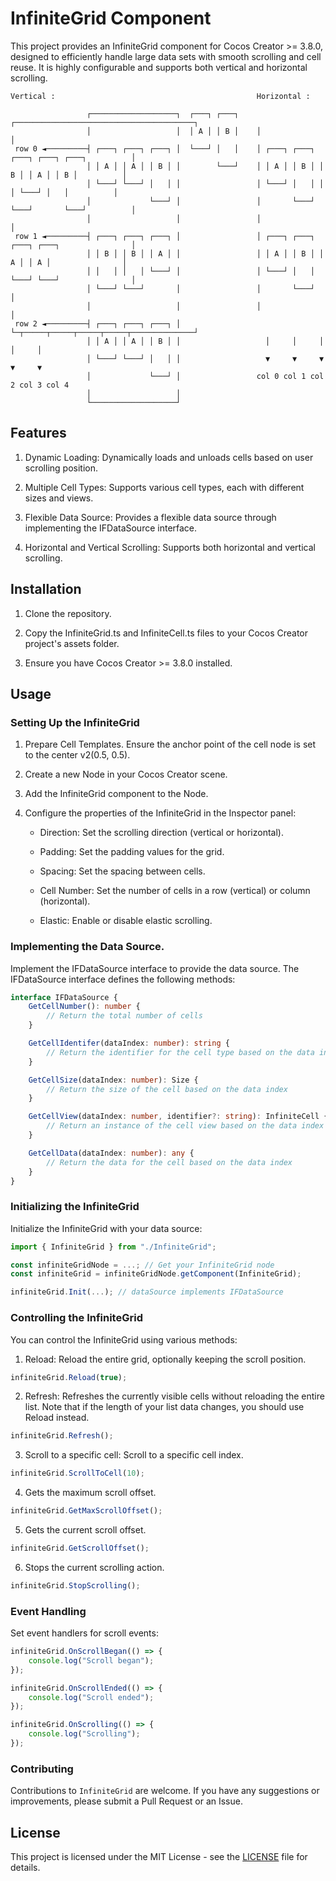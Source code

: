 # InfiniteGrid Component

This project provides an InfiniteGrid component for Cocos Creator >= 3.8.0, designed to efficiently handle large data sets with smooth scrolling and cell reuse. It is highly configurable and supports both vertical and horizontal scrolling.

```
Vertical :                                             Horizontal :

                 ┌───────────────────┐  ┌───┐ ┌───┐    ┌────────────────────────────────────────┐
                 │                   │  │ A │ │ B │    │                                        │
 row 0 ◄─────────┤ ┌───┐ ┌───┐ ┌───┐ │  └───┘ │   │    │ ┌───┐ ┌───┐ ┌───┐ ┌───┐ ┌───┐          │
                 │ │ A │ │ A │ │ B │ │        └───┘    │ │ A │ │ B │ │ B │ │ A │ │ B │          │
                 │ └───┘ └───┘ │   │ │                 │ └───┘ │   │ │   │ └───┘ │   │          │
                 │             └───┘ │                 │       └───┘ └───┘       └───┘          │
                 │                   │                 │                                        │
 row 1 ◄─────────┤ ┌───┐ ┌───┐ ┌───┐ │                 │ ┌───┐ ┌───┐ ┌───┐ ┌───┐                │
                 │ │ B │ │ B │ │ A │ │                 │ │ A │ │ B │ │ A │ │ A │                │
                 │ │   │ │   │ └───┘ │                 │ └───┘ │   │ └───┘ └───┘                │
                 │ └───┘ └───┘       │                 │       └───┘                            │
                 │                   │                 │                                        │
 row 2 ◄─────────┤ ┌───┐ ┌───┐ ┌───┐ │                 └─┬─────┬─────┬─────┬─────┬──────────────┘
                 │ │ A │ │ A │ │ B │ │                   │     │     │     │     │
                 │ └───┘ └───┘ │   │ │                   ▼     ▼     ▼     ▼     ▼
                 │             └───┘ │                 col 0 col 1 col 2 col 3 col 4
                 │                   │
                 └───────────────────┘
```

## Features

1. Dynamic Loading: Dynamically loads and unloads cells based on user scrolling position.

2. Multiple Cell Types: Supports various cell types, each with different sizes and views.

3. Flexible Data Source: Provides a flexible data source through implementing the IFDataSource interface.

4. Horizontal and Vertical Scrolling: Supports both horizontal and vertical scrolling.

## Installation

1. Clone the repository.

2. Copy the InfiniteGrid.ts and InfiniteCell.ts files to your Cocos Creator project's assets folder.

3. Ensure you have Cocos Creator >= 3.8.0 installed.

## Usage

### Setting Up the InfiniteGrid

1. Prepare Cell Templates. Ensure the anchor point of the cell node is set to the center v2(0.5, 0.5).

2. Create a new Node in your Cocos Creator scene.

3. Add the InfiniteGrid component to the Node.

4. Configure the properties of the InfiniteGrid in the Inspector panel:

    - Direction: Set the scrolling direction (vertical or horizontal).

    - Padding: Set the padding values for the grid.

    - Spacing: Set the spacing between cells.

    - Cell Number: Set the number of cells in a row (vertical) or column (horizontal).

    - Elastic: Enable or disable elastic scrolling.

### Implementing the Data Source.

Implement the IFDataSource interface to provide the data source. The IFDataSource interface defines the following methods:

```ts
interface IFDataSource {
    GetCellNumber(): number {
        // Return the total number of cells
    }

    GetCellIdentifer(dataIndex: number): string {
        // Return the identifier for the cell type based on the data index
    }

    GetCellSize(dataIndex: number): Size {
        // Return the size of the cell based on the data index
    }

    GetCellView(dataIndex: number, identifier?: string): InfiniteCell {
        // Return an instance of the cell view based on the data index and identifier
    }

    GetCellData(dataIndex: number): any {
        // Return the data for the cell based on the data index
    }
}
```

### Initializing the InfiniteGrid

Initialize the InfiniteGrid with your data source:

```ts
import { InfiniteGrid } from "./InfiniteGrid";

const infiniteGridNode = ...; // Get your InfiniteGrid node
const infiniteGrid = infiniteGridNode.getComponent(InfiniteGrid);

infiniteGrid.Init(...); // dataSource implements IFDataSource

```

### Controlling the InfiniteGrid

You can control the InfiniteGrid using various methods:


1. Reload: Reload the entire grid, optionally keeping the scroll position.

```ts
infiniteGrid.Reload(true);
```

2. Refresh: Refreshes the currently visible cells without reloading the entire list. Note that if the length of your list data changes, you should use Reload instead.

```ts
infiniteGrid.Refresh();

```

3. Scroll to a specific cell: Scroll to a specific cell index.

```ts
infiniteGrid.ScrollToCell(10);
```

4. Gets the maximum scroll offset.

```ts
infiniteGrid.GetMaxScrollOffset();
```

5. Gets the current scroll offset.

```ts
infiniteGrid.GetScrollOffset();
```

6. Stops the current scrolling action.

```ts
infiniteGrid.StopScrolling();
```

### Event Handling

Set event handlers for scroll events:

```ts
infiniteGrid.OnScrollBegan(() => {
    console.log("Scroll began");
});

infiniteGrid.OnScrollEnded(() => {
    console.log("Scroll ended");
});

infiniteGrid.OnScrolling(() => {
    console.log("Scrolling");
});

```

### Contributing

Contributions to `InfiniteGrid` are welcome. If you have any suggestions or improvements, please submit a Pull Request or an Issue.

## License

This project is licensed under the MIT License - see the [LICENSE](LICENSE) file for details.
